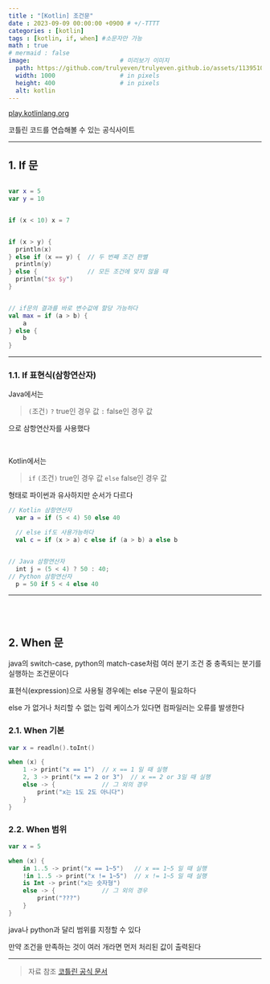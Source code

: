 ```yaml
---
title : "[Kotlin] 조건문"
date : 2023-09-09 00:00:00 +0900 # +/-TTTT
categories : [kotlin]
tags : [kotlin, if, when] #소문자만 가능
math : true
# mermaid : false
image:                         # 미리보기 이미지
  path: https://github.com/trulyeven/trulyeven.github.io/assets/113951017/f75671d4-afc0-4eb0-850d-4e1d5d76f2cb
  width: 1000                  # in pixels
  height: 400                  # in pixels
  alt: kotlin
---
```


[play.kotlinlang.org](https://play.kotlinlang.org/)

코틀린 코드를 연습해볼 수 있는 공식사이트

---

## 1. If 문

```kotlin

var x = 5
var y = 10


if (x < 10) x = 7


if (x > y) {
  println(x)
} else if (x == y) {  // 두 번째 조건 판별
  println(y)
} else {              // 모든 조건에 맞지 않을 때
  println("$x $y")
}


// if문의 결과를 바로 변수값에 할당 가능하다
val max = if (a > b) {
    a
} else {
    b
}
```

---

### 1.1. If 표현식(삼항연산자)

Java에서는

> `(`조건`)` `?` true인 경우 값 `:` false인 경우 값

으로 삼항연산자를 사용했다

<br>

Kotlin에서는

> `if` `(`조건`)` true인 경우 값 `else` false인 경우 값

형태로 파이썬과 유사하지만 순서가 다르다

```kotlin
// Kotlin 삼항연산자
  var a = if (5 < 4) 50 else 40

  // else if도 사용가능하다
  val c = if (x > a) c else if (a > b) a else b


// Java 삼항연산자
  int j = (5 < 4) ? 50 : 40;
// Python 삼항연산자
  p = 50 if 5 < 4 else 40
```

---

<br><br>

## 2. When 문

java의 switch-case, python의 match-case처럼 여러 분기 조건 중 충족되는 분기를 실행하는 조건문이다


표현식(expression)으로 사용될 경우에는 else 구문이 필요하다

else 가 없거나 처리할 수 없는 입력 케이스가 있다면 컴파일러는 오류를 발생한다


### 2.1. When 기본

```kotlin
var x = readln().toInt()

when (x) {
    1 -> print("x == 1")  // x == 1 일 때 실행
    2, 3 -> print("x == 2 or 3")  // x == 2 or 3일 때 실행
    else -> {             // 그 외의 경우
        print("x는 1도 2도 아니다")
    }
}
```

### 2.2. When 범위

```kotlin
var x = 5

when (x) {
    in 1..5 -> print("x == 1~5")   // x == 1~5 일 때 실행
    !in 1..5 -> print("x != 1~5")  // x != 1~5 일 때 실행
    is Int -> print("x는 숫자형")
    else -> {             // 그 외의 경우
        print("???")
    }
}
```

java나 python과 달리 범위를 지정할 수 있다

만약 조건을 만족하는 것이 여러 개라면 먼저 처리된 값이 출력된다

---

> 자료 참조
[코틀린 공식 문서](https://kotlinlang.org/docs/control-flow.html#if-expression)